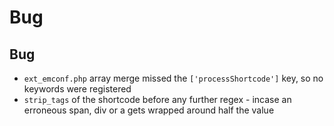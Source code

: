 # Bug

## Bug

- `ext_emconf.php` array merge missed the `['processShortcode']` key, so no keywords were registered
- `strip_tags` of the shortcode before any further regex - incase an erroneous span, div or a gets wrapped around half the value
